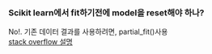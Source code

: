 ### Scikit learn에서 fit하기전에 model을 reset해야 하나?
No!. 기존 데이터 결과를 사용하려면, partial_fit()사용 <br>
[stack overflow 설명](https://stackoverflow.com/questions/49841324/what-does-calling-fit-multiple-times-on-the-same-model-do)


